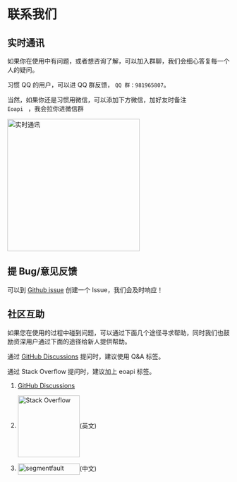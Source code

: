 # 联系我们
## 实时通讯

如果你在使用中有问题，或者想咨询了解，可以加入群聊，我们会细心答复每一个人的疑问。

习惯 QQ 的用户，可以进 QQ 群反馈， `QQ 群：981965807`。

当然，如果你还是习惯用微信，可以添加下方微信，加好友时备注<code> Eoapi </code> ，我会拉你进微信群

<img src="/assets/images/20221009-163844.jpeg" height="300" class="lg-show" alt="实时通讯">

## 提 Bug/意见反馈

可以到 [Github issue](https://github.com/eolinker/eoapi/issues) 创建一个 Issue，我们会及时响应！

## 社区互助

如果您在使用的过程中碰到问题，可以通过下面几个途径寻求帮助，同时我们也鼓励资深用户通过下面的途径给新人提供帮助。

通过 [GitHub Discussions](https://github.com/eolinker/eoapi/discussions) 提问时，建议使用 Q&A 标签。

通过 Stack Overflow 提问时，建议加上 eoapi 标签。

<!-- 或者 Segment Fault  -->

1. [GitHub Discussions](https://github.com/eolinker/eoapi/discussions)

2. <a href="http://stackoverflow.com/questions/tagged/eoapi"><img style="vertical-align: middle;" alt="Stack Overflow" src="/images/stackoverflow.svg" width="140"></a>(英文)

3. <a href="https://segmentfault.com/"><img style="vertical-align: middle;" src="/images/segmentfault.svg" width="140" height="26" class="lg-show" alt="segmentfault"></a>(中文)

